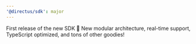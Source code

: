```yaml
---
'@directus/sdk': major
---
```


First release of the new SDK 🚀 New modular architecture, real-time support, TypeScript optimized, and tons of other goodies!
